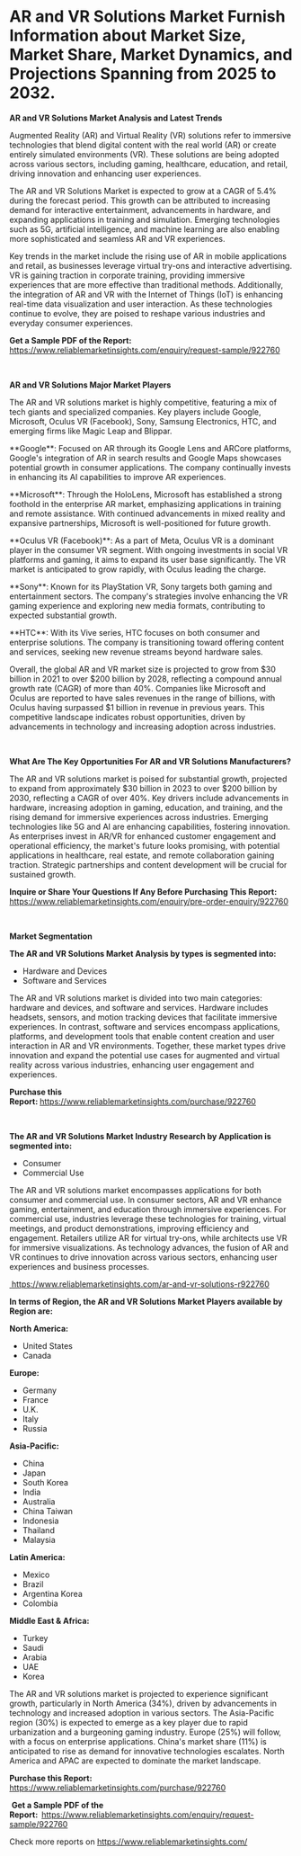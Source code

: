 <p><h1>AR and VR Solutions Market Furnish Information about Market Size, Market Share, Market Dynamics, and Projections Spanning from 2025 to 2032.</h1></p><p><strong>AR and VR Solutions Market Analysis and Latest Trends</strong></p>
<p><p>Augmented Reality (AR) and Virtual Reality (VR) solutions refer to immersive technologies that blend digital content with the real world (AR) or create entirely simulated environments (VR). These solutions are being adopted across various sectors, including gaming, healthcare, education, and retail, driving innovation and enhancing user experiences.</p><p>The AR and VR Solutions Market is expected to grow at a CAGR of 5.4% during the forecast period. This growth can be attributed to increasing demand for interactive entertainment, advancements in hardware, and expanding applications in training and simulation. Emerging technologies such as 5G, artificial intelligence, and machine learning are also enabling more sophisticated and seamless AR and VR experiences.</p><p>Key trends in the market include the rising use of AR in mobile applications and retail, as businesses leverage virtual try-ons and interactive advertising. VR is gaining traction in corporate training, providing immersive experiences that are more effective than traditional methods. Additionally, the integration of AR and VR with the Internet of Things (IoT) is enhancing real-time data visualization and user interaction. As these technologies continue to evolve, they are poised to reshape various industries and everyday consumer experiences.</p></p>
<p><strong>Get a Sample PDF of the Report:&nbsp;</strong> <a href="https://www.reliablemarketinsights.com/enquiry/request-sample/922760?utm_campaign=2002&utm_medium=2&utm_source=Github&utm_content=ia&utm_term=07032025&utm_id=ar-and-vr-solutions">https://www.reliablemarketinsights.com/enquiry/request-sample/922760</a></p>
<p>&nbsp;</p>
<p><strong>AR and VR Solutions Major Market Players</strong></p>
<p><p>The AR and VR solutions market is highly competitive, featuring a mix of tech giants and specialized companies. Key players include Google, Microsoft, Oculus VR (Facebook), Sony, Samsung Electronics, HTC, and emerging firms like Magic Leap and Blippar.</p><p>**Google**: Focused on AR through its Google Lens and ARCore platforms, Google's integration of AR in search results and Google Maps showcases potential growth in consumer applications. The company continually invests in enhancing its AI capabilities to improve AR experiences.</p><p>**Microsoft**: Through the HoloLens, Microsoft has established a strong foothold in the enterprise AR market, emphasizing applications in training and remote assistance. With continued advancements in mixed reality and expansive partnerships, Microsoft is well-positioned for future growth.</p><p>**Oculus VR (Facebook)**: As a part of Meta, Oculus VR is a dominant player in the consumer VR segment. With ongoing investments in social VR platforms and gaming, it aims to expand its user base significantly. The VR market is anticipated to grow rapidly, with Oculus leading the charge.</p><p>**Sony**: Known for its PlayStation VR, Sony targets both gaming and entertainment sectors. The company's strategies involve enhancing the VR gaming experience and exploring new media formats, contributing to expected substantial growth.</p><p>**HTC**: With its Vive series, HTC focuses on both consumer and enterprise solutions. The company is transitioning toward offering content and services, seeking new revenue streams beyond hardware sales.</p><p>Overall, the global AR and VR market size is projected to grow from $30 billion in 2021 to over $200 billion by 2028, reflecting a compound annual growth rate (CAGR) of more than 40%. Companies like Microsoft and Oculus are reported to have sales revenues in the range of billions, with Oculus having surpassed $1 billion in revenue in previous years. This competitive landscape indicates robust opportunities, driven by advancements in technology and increasing adoption across industries.</p></p>
<p>&nbsp;</p>
<p><strong>What Are The Key Opportunities For AR and VR Solutions Manufacturers?</strong></p>
<p><p>The AR and VR solutions market is poised for substantial growth, projected to expand from approximately $30 billion in 2023 to over $200 billion by 2030, reflecting a CAGR of over 40%. Key drivers include advancements in hardware, increasing adoption in gaming, education, and training, and the rising demand for immersive experiences across industries. Emerging technologies like 5G and AI are enhancing capabilities, fostering innovation. As enterprises invest in AR/VR for enhanced customer engagement and operational efficiency, the market's future looks promising, with potential applications in healthcare, real estate, and remote collaboration gaining traction. Strategic partnerships and content development will be crucial for sustained growth.</p></p>
<p><strong>Inquire or Share Your Questions If Any Before Purchasing This Report:</strong> <a href="https://www.reliablemarketinsights.com/enquiry/pre-order-enquiry/922760?utm_campaign=2002&utm_medium=2&utm_source=Github&utm_content=ia&utm_term=07032025&utm_id=ar-and-vr-solutions">https://www.reliablemarketinsights.com/enquiry/pre-order-enquiry/922760</a></p>
<p>&nbsp;</p>
<p><strong>Market Segmentation</strong></p>
<p><strong>The AR and VR Solutions Market Analysis by types is segmented into:</strong></p>
<p><ul><li>Hardware and Devices</li><li>Software and Services</li></ul></p>
<p><p>The AR and VR solutions market is divided into two main categories: hardware and devices, and software and services. Hardware includes headsets, sensors, and motion tracking devices that facilitate immersive experiences. In contrast, software and services encompass applications, platforms, and development tools that enable content creation and user interaction in AR and VR environments. Together, these market types drive innovation and expand the potential use cases for augmented and virtual reality across various industries, enhancing user engagement and experiences.</p></p>
<p><strong>Purchase this Report:&nbsp;</strong><a href="https://www.reliablemarketinsights.com/purchase/922760?utm_campaign=2002&utm_medium=2&utm_source=Github&utm_content=ia&utm_term=07032025&utm_id=ar-and-vr-solutions">https://www.reliablemarketinsights.com/purchase/922760</a></p>
<p>&nbsp;</p>
<p><strong>The AR and VR Solutions Market Industry Research by Application is segmented into:</strong></p>
<p><ul><li>Consumer</li><li>Commercial Use</li></ul></p>
<p><p>The AR and VR solutions market encompasses applications for both consumer and commercial use. In consumer sectors, AR and VR enhance gaming, entertainment, and education through immersive experiences. For commercial use, industries leverage these technologies for training, virtual meetings, and product demonstrations, improving efficiency and engagement. Retailers utilize AR for virtual try-ons, while architects use VR for immersive visualizations. As technology advances, the fusion of AR and VR continues to drive innovation across various sectors, enhancing user experiences and business processes.</p></p>
<p><a href="https://www.reliablemarketinsights.com/ar-and-vr-solutions-r922760?utm_campaign=2002&utm_medium=2&utm_source=Github&utm_content=ia&utm_term=07032025&utm_id=ar-and-vr-solutions">&nbsp;https://www.reliablemarketinsights.com/ar-and-vr-solutions-r922760</a></p>
<p><strong>In terms of Region, the AR and VR Solutions Market Players available by Region are:</strong></p>
<p>
    <p> <strong> North America: </strong>
        <ul>
            <li>United States</li>
            <li>Canada</li>
        </ul>
        </p> 
    <p> <strong> Europe: </strong>
        <ul>
            <li>Germany</li>
            <li>France</li>
            <li>U.K.</li>
            <li>Italy</li>
            <li>Russia</li>
        </ul>
        </p> 
    <p> <strong> Asia-Pacific: </strong>
        <ul>
            <li>China</li>
            <li>Japan</li>
            <li>South Korea</li>
            <li>India</li>
            <li>Australia</li>
            <li>China Taiwan</li>
            <li>Indonesia</li>
            <li>Thailand</li>
            <li>Malaysia</li>
        </ul>
        </p> 
    <p> <strong> Latin America: </strong>
        <ul>
            <li>Mexico</li>
            <li>Brazil</li>
            <li>Argentina Korea</li>
            <li>Colombia</li>
        </ul>
        </p> 
    <p> <strong> Middle East & Africa: </strong>
        <ul>
            <li>Turkey</li>
            <li>Saudi</li>
            <li>Arabia</li>
            <li>UAE</li>
            <li>Korea</li>
        </ul>
    </p>
    </p>
<p><p>The AR and VR solutions market is projected to experience significant growth, particularly in North America (34%), driven by advancements in technology and increased adoption in various sectors. The Asia-Pacific region (30%) is expected to emerge as a key player due to rapid urbanization and a burgeoning gaming industry. Europe (25%) will follow, with a focus on enterprise applications. China's market share (11%) is anticipated to rise as demand for innovative technologies escalates. North America and APAC are expected to dominate the market landscape.</p></p>
<p><strong>Purchase this Report: </strong><a href="https://www.reliablemarketinsights.com/purchase/922760?utm_campaign=2002&utm_medium=2&utm_source=Github&utm_content=ia&utm_term=07032025&utm_id=ar-and-vr-solutions">https://www.reliablemarketinsights.com/purchase/922760</a></p>
<p>&nbsp;<strong>Get a Sample PDF of the Report:&nbsp;&nbsp;</strong><a href="https://www.reliablemarketinsights.com/enquiry/request-sample/922760?utm_campaign=2002&utm_medium=2&utm_source=Github&utm_content=ia&utm_term=07032025&utm_id=ar-and-vr-solutions">https://www.reliablemarketinsights.com/enquiry/request-sample/922760</a></p>
<p><strong></strong></p>
<p>Check more reports on <a href="https://www.reliablemarketinsights.com/?utm_campaign=2002&utm_medium=2&utm_source=Github&utm_content=ia&utm_term=07032025&utm_id=ar-and-vr-solutions">https://www.reliablemarketinsights.com/</a></p>